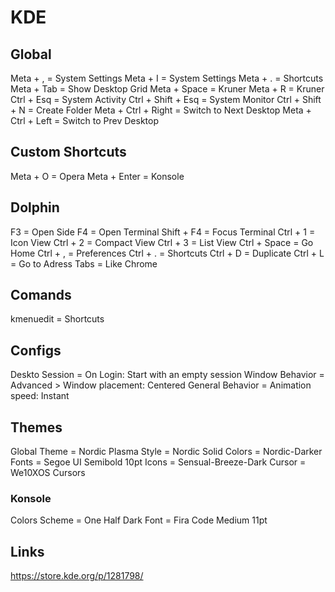 # KDE

## Global

Meta + , = System Settings
Meta + I = System Settings
Meta + . = Shortcuts
Meta + Tab = Show Desktop Grid
Meta + Space = Kruner
Meta + R = Kruner
Ctrl + Esq = System Activity
Ctrl + Shift + Esq = System Monitor
Ctrl + Shift + N = Create Folder
Meta + Ctrl + Right = Switch to Next Desktop
Meta + Ctrl + Left = Switch to Prev Desktop

## Custom Shortcuts

Meta + O = Opera
Meta + Enter = Konsole

## Dolphin

F3 = Open Side
F4 = Open Terminal
Shift + F4 = Focus Terminal
Ctrl + 1 = Icon View
Ctrl + 2 = Compact View
Ctrl + 3 = List View
Ctrl + Space = Go Home
Ctrl + , = Preferences
Ctrl + . = Shortcuts
Ctrl + D = Duplicate
Ctrl + L = Go to Adress
Tabs = Like Chrome

## Comands

kmenuedit = Shortcuts

## Configs

Deskto Session = On Login: Start with an empty session
Window Behavior = Advanced > Window placement: Centered
General Behavior = Animation speed: Instant

## Themes

Global Theme = Nordic
Plasma Style = Nordic Solid
Colors = Nordic-Darker
Fonts = Segoe UI Semibold 10pt
Icons = Sensual-Breeze-Dark
Cursor = We10XOS Cursors

### Konsole

Colors Scheme = One Half Dark
Font = Fira Code Medium 11pt

## Links

https://store.kde.org/p/1281798/
